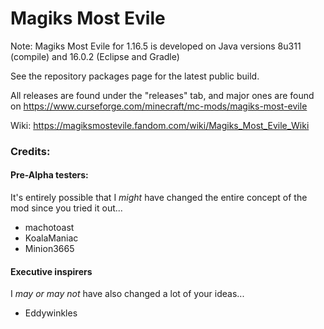 # Magiks Most Evile

Note: Magiks Most Evile for 1.16.5 is developed on Java versions 8u311 (compile) and 16.0.2 (Eclipse and Gradle)

See the repository packages page for the latest public build.

All releases are found under the "releases" tab, and major ones are found
on https://www.curseforge.com/minecraft/mc-mods/magiks-most-evile

Wiki: https://magiksmostevile.fandom.com/wiki/Magiks_Most_Evile_Wiki

### Credits:
#### Pre-Alpha testers:

It's entirely possible that I _might_ have changed the entire concept of the mod since you tried it out...

- machotoast
- KoalaManiac
- Minion3665

#### Executive inspirers

I _may or may not_ have also changed a lot of your ideas...

- Eddywinkles